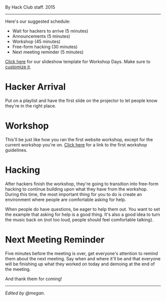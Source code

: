 By Hack Club staff. 2015

---

Here's our suggested schedule:

- Wait for hackers to arrive (5 minutes)
- Announcements (5 minutes)
- Workshop (45 minutes)
- Free-form hacking (30 minutes)
- Next meeting reminder (5 minutes)

[Click here](https://docs.google.com/presentation/d/1LnbH5c7K-V608jMXNk3VyoVaZLaEuet7faHZCbYhOCs/edit) for our slideshow template for Workshop Days. Make sure to [customize it](https://archived.guide.hackclub.com/#/meetings/?id=slideshow-presentations).

# Hacker Arrival

Put on a playlist and have the first slide on the projector to let people know they're in the right place.

# Workshop

This'll be just like how you ran the first website workshop, except for the current workshop you're on. [Click here](https://archived.guide.hackclub.com/#/meetings/first_meeting?id=the-first-meeting) for a link to the first workshop guidelines.

# Hacking

After hackers finish the workshop, they're going to transition into free-form hacking to continue building upon what they have from the workshop. During this time, the most important thing for you to do is create an environment where people are comfortable asking for help.

When people do have questions, be eager to help them out. You want to set the example that asking for help is a good thing. It's also a good idea to turn the music back on (not too loud, people should feel comfortable talking).

# Next Meeting Reminder

Five minutes before the meeting is over, get everyone's attention to remind them about the next meeting. Say when and where it'll be and that everyone will be finishing up what they worked on today and demoing at the end of the meeting.

And thank them for coming!

---

_Edited by @megan._